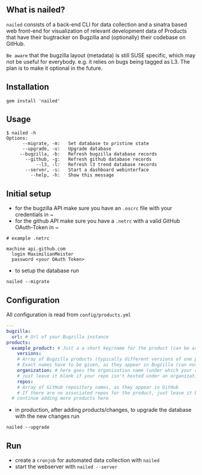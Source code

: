 ## What is nailed?

`nailed` consists of a back-end CLI for data collection and a sinatra based web front-end for visualization of relevant development data of Products that have their bugtracker on Bugzilla and (optionally) their codebase on GitHub.

`Be aware` that the bugzilla layout (metadata) is still SUSE specific, which may not be useful for everybody.
e.g. it relies on bugs being tagged as L3. The plan is to make it optional in the future.

## Installation
`gem install 'nailed'`

## Usage

```
$ nailed -h
Options:
      --migrate, -m:   Set database to pristine state
      --upgrade, -u:   Upgrade database
     --bugzilla, -b:   Refresh bugzilla database records
       --github, -g:   Refresh github database records
           --l3, -l:   Refresh l3 trend database records
       --server, -s:   Start a dashboard webinterface
         --help, -h:   Show this message
```

## Initial setup

* for the bugzilla API make sure you have an `.oscrc` file with your credentials in ~
* for the github API make sure you have a `.netrc` with a valid GitHub OAuth-Token in ~
```
# example .netrc

machine api.github.com
  login MaximilianMeister
  password <your OAuth Token>
```
* to setup the database run
```
nailed --migrate
```

## Configuration

All configuration is read from `config/products.yml`

``` yaml
---
bugzilla:
  url: # Url of your Bugzilla instance
products:
  example_product: # Just a a short key/name for the product (can be arbitrary)
    versions:
    # Array of Bugzilla products (typically different versions of one product)
    # Exact names have to be given, as they appear in Bugzilla (can not be arbitrary)
    organization: # here goes the organization name (under which your repos are hosted) as it appears in GitHub
    # just leave it blank if your repo isn't hosted under an organizational umbrella
    repos:
    # Array of GitHub repository names, as they appear in GitHub
    # If there are no associated repos for the product, just leave it blank
  # continue adding more products here

```

* in production, after adding products/changes, to upgrade the database with the new changes run
```
nailed --upgrade
```

## Run

* create a `cronjob` for automated data collection with `nailed`
* start the webserver with `nailed --server`
